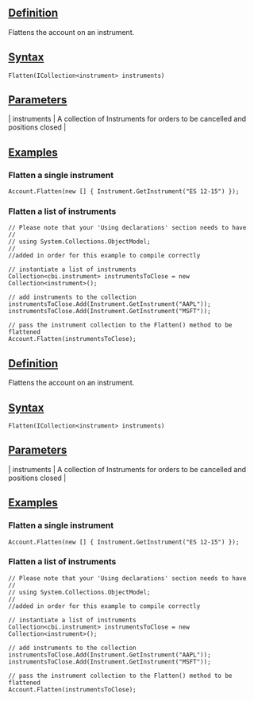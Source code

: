 ## [Definition](https://developer.ninjatrader.com/docs/desktop/flatten\#definition)

Flattens the account on an instrument.

## [Syntax](https://developer.ninjatrader.com/docs/desktop/flatten\#syntax)

`Flatten(ICollection<instrument> instruments)`

## [Parameters](https://developer.ninjatrader.com/docs/desktop/flatten\#parameters)

| instruments | A collection of Instruments for orders to be cancelled and positions closed |

## [Examples](https://developer.ninjatrader.com/docs/desktop/flatten\#examples)

### Flatten a single instrument

```jsx-1168641291 csharp
Account.Flatten(new [] { Instrument.GetInstrument("ES 12-15") });

```

### Flatten a list of instruments

```jsx-150469391 csharp
// Please note that your 'Using declarations' section needs to have
//
// using System.Collections.ObjectModel;
//
//added in order for this example to compile correctly

// instantiate a list of instruments
Collection<cbi.instrument> instrumentsToClose = new Collection<instrument>();

// add instruments to the collection
instrumentsToClose.Add(Instrument.GetInstrument("AAPL"));
instrumentsToClose.Add(Instrument.GetInstrument("MSFT"));

// pass the instrument collection to the Flatten() method to be flattened
Account.Flatten(instrumentsToClose);

```

## [Definition](https://developer.ninjatrader.com/docs/desktop/flatten\#definition)

Flattens the account on an instrument.

## [Syntax](https://developer.ninjatrader.com/docs/desktop/flatten\#syntax)

`Flatten(ICollection<instrument> instruments)`

## [Parameters](https://developer.ninjatrader.com/docs/desktop/flatten\#parameters)

| instruments | A collection of Instruments for orders to be cancelled and positions closed |

## [Examples](https://developer.ninjatrader.com/docs/desktop/flatten\#examples)

### Flatten a single instrument

```jsx-1168641291 csharp
Account.Flatten(new [] { Instrument.GetInstrument("ES 12-15") });

```

### Flatten a list of instruments

```jsx-150469391 csharp
// Please note that your 'Using declarations' section needs to have
//
// using System.Collections.ObjectModel;
//
//added in order for this example to compile correctly

// instantiate a list of instruments
Collection<cbi.instrument> instrumentsToClose = new Collection<instrument>();

// add instruments to the collection
instrumentsToClose.Add(Instrument.GetInstrument("AAPL"));
instrumentsToClose.Add(Instrument.GetInstrument("MSFT"));

// pass the instrument collection to the Flatten() method to be flattened
Account.Flatten(instrumentsToClose);

```